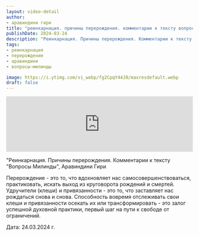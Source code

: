 ```yaml
---
layout: video-detail
author:
- аравиндини гири
title: "реинкарнация. причины перерождения. комментарии к тексту вопросы милинды"
publishDate: 2024-03-24
description: "Реинкарнация. Причины перерождения. Комментарии к тексту Вопросы Милинды, Аравиндини Гири  Перерождение - это то, что вдохновляет нас самосовершенствоваться, практиковать, искать выход из круговорота рождений и смертей. Удручители (клеши) и привя"
tags: 
- реинкарнация
- перерождение
- аравиндини
- вопросы-милинды

image: https://i.ytimg.com/vi_webp/fg2CpqY44J0/maxresdefault.webp
draft: false
---
```


<iframe width="100%" src="https://www.youtube.com/embed/fg2CpqY44J0" frameborder="0" allowfullscreen=""></iframe> 

 "Реинкарнация. Причины перерождения. Комментарии к тексту "Вопросы Милинды", Аравиндини Гири

 Перерождение - это то, что вдохновляет нас самосовершенствоваться, практиковать, искать выход из круговорота рождений и смертей. Удручители (клеши) и привязанности - это то, что заставляет нас рождаться снова и снова. Способность вовремя отслеживать свои клеши и привязанности осекать их или трансформировать - это залог успешной духовной практики, первый шаг на пути к свободе от ограничений.  

  
 Дата: 24.03.2024 г.

  

 